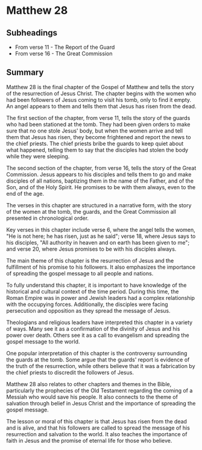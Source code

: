 # Matthew 28

## Subheadings

* From verse 11 - The Report of the Guard
* From verse 16 - The Great Commission

## Summary

Matthew 28 is the final chapter of the Gospel of Matthew and tells the story of the resurrection of Jesus Christ. The chapter begins with the women who had been followers of Jesus coming to visit his tomb, only to find it empty. An angel appears to them and tells them that Jesus has risen from the dead. 

The first section of the chapter, from verse 11, tells the story of the guards who had been stationed at the tomb. They had been given orders to make sure that no one stole Jesus' body, but when the women arrive and tell them that Jesus has risen, they become frightened and report the news to the chief priests. The chief priests bribe the guards to keep quiet about what happened, telling them to say that the disciples had stolen the body while they were sleeping.

The second section of the chapter, from verse 16, tells the story of the Great Commission. Jesus appears to his disciples and tells them to go and make disciples of all nations, baptizing them in the name of the Father, and of the Son, and of the Holy Spirit. He promises to be with them always, even to the end of the age. 

The verses in this chapter are structured in a narrative form, with the story of the women at the tomb, the guards, and the Great Commission all presented in chronological order. 

Key verses in this chapter include verse 6, where the angel tells the women, "He is not here; he has risen, just as he said"; verse 18, where Jesus says to his disciples, "All authority in heaven and on earth has been given to me"; and verse 20, where Jesus promises to be with his disciples always. 

The main theme of this chapter is the resurrection of Jesus and the fulfillment of his promise to his followers. It also emphasizes the importance of spreading the gospel message to all people and nations. 

To fully understand this chapter, it is important to have knowledge of the historical and cultural context of the time period. During this time, the Roman Empire was in power and Jewish leaders had a complex relationship with the occupying forces. Additionally, the disciples were facing persecution and opposition as they spread the message of Jesus. 

Theologians and religious leaders have interpreted this chapter in a variety of ways. Many see it as a confirmation of the divinity of Jesus and his power over death. Others see it as a call to evangelism and spreading the gospel message to the world. 

One popular interpretation of this chapter is the controversy surrounding the guards at the tomb. Some argue that the guards' report is evidence of the truth of the resurrection, while others believe that it was a fabrication by the chief priests to discredit the followers of Jesus. 

Matthew 28 also relates to other chapters and themes in the Bible, particularly the prophecies of the Old Testament regarding the coming of a Messiah who would save his people. It also connects to the theme of salvation through belief in Jesus Christ and the importance of spreading the gospel message. 

The lesson or moral of this chapter is that Jesus has risen from the dead and is alive, and that his followers are called to spread the message of his resurrection and salvation to the world. It also teaches the importance of faith in Jesus and the promise of eternal life for those who believe.